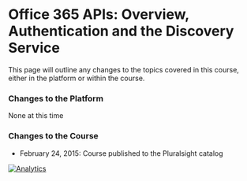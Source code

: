 Office 365 APIs: Overview, Authentication and the Discovery Service
====================================================================
This page will outline any changes to the topics covered in this course, either in the platform or within the course. 

### Changes to the Platform
None at this time

### Changes to the Course
- February 24, 2015: Course published to the Pluralsight catalog

[![Analytics](https://ga-beacon.appspot.com/UA-59891462-1/ps-course-o365api/changes/ps-o365api-core)](https://github.com/igrigorik/ga-beacon)